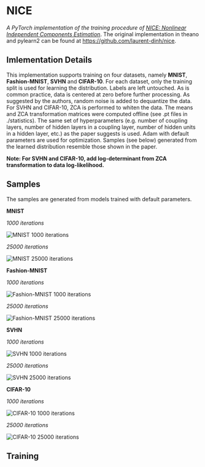 # NICE
_A PyTorch implementation of the training procedure of [NICE: Nonlinear Independent Components Estimation](https://arxiv.org/pdf/1410.8516.pdf)_. The original implementation in theano and pylearn2 can be found at <https://github.com/laurent-dinh/nice>. 

## Imlementation Details
This implementation supports training on four datasets, namely **MNIST**, **Fashion-MNIST**, **SVHN** and **CIFAR-10**. For each dataset, only the training split is used for learning the distribution. Labels are left untouched. As is common practice, data is centered at zero before further processing. As suggested by the authors, random noise is added to dequantize the data. For SVHN and CIFAR-10, ZCA is performed to whiten the data. The means and ZCA transformation matrices were computed offline (see .pt files in ./statistics). The same set of hyperparameters (e.g. number of coupling layers, number of hidden layers in a coupling layer, number of hidden units in a hidden layer, etc.) as the paper suggests is used. Adam with default parameters are used for optimization. Samples (see below) generated from the learned distribution resemble those shown in the paper.

**Note: For SVHN and CIFAR-10, add log-determinant from ZCA transformation to data log-likelihood.**

## Samples
The samples are generated from models trained with default parameters.

**MNIST**

_1000 iterations_

![](https://github.com/fmu2/NICE/blob/master/samples/mnist_bs200_logistic_cp4_md1000_hd5_iter1000.png "MNIST 1000 iterations")

_25000 iterations_

![](https://github.com/fmu2/NICE/blob/master/samples/mnist_bs200_logistic_cp4_md1000_hd5_iter25000.png "MNIST 25000 iterations")

**Fashion-MNIST**

_1000 iterations_

![](https://github.com/fmu2/NICE/blob/master/samples/fashion-mnist_bs200_logistic_cp4_md1000_hd5_iter1000.png "Fashion-MNIST 1000 iterations")

_25000 iterations_

![](https://github.com/fmu2/NICE/blob/master/samples/fashion-mnist_bs200_logistic_cp4_md1000_hd5_iter25000.png "Fashion-MNIST 25000 iterations")

**SVHN**

_1000 iterations_

![](https://github.com/fmu2/NICE/blob/master/samples/svhn_bs200_logistic_cp4_md2000_hd4_iter1000.png "SVHN 1000 iterations")

_25000 iterations_

![](https://github.com/fmu2/NICE/blob/master/samples/svhn_bs200_logistic_cp4_md2000_hd4_iter25000.png "SVHN 25000 iterations")

**CIFAR-10**

_1000 iterations_

![](https://github.com/fmu2/NICE/blob/master/samples/cifar10_bs200_logistic_cp4_md2000_hd4_iter1000.png "CIFAR-10 1000 iterations")

_25000 iterations_

![](https://github.com/fmu2/NICE/blob/master/samples/cifar10_bs200_logistic_cp4_md2000_hd4_iter25000.png "CIFAR-10 25000 iterations")

## Training







